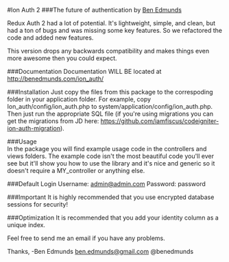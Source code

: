 #Ion Auth 2
###The future of authentication
by [Ben Edmunds](http://benedmunds.com)

Redux Auth 2 had a lot of potential.  It's lightweight, simple, and clean, 
but had a ton of bugs and was missing some key features.  So we refactored 
the code and added new features.

This version drops any backwards compatibility and makes things even more 
awesome then you could expect.

###Documentation
Documentation WILL BE located at http://benedmunds.com/ion_auth/

###Installation
Just copy the files from this package to the correspoding folder in your 
application folder.  For example, copy Ion_auth/config/ion_auth.php to 
system/application/config/ion_auth.php.  
Then just run the appropriate SQL file (if you're using migrations you can 
get the migrations from JD here: 
https://github.com/iamfiscus/codeigniter-ion-auth-migration).

###Usage   
In the package you will find example usage code in the controllers and views 
folders.  The example code isn't the most beautiful code you'll ever see but 
it'll show you how to use the library and it's nice and generic so it doesn't 
require a MY_controller or anything else.

###Default Login
Username: admin@admin.com
Password: password    


###Important
It is highly recommended that you use encrypted database sessions for security!


###Optimization
It is recommended that you add your identity column as a unique index.



Feel free to send me an email if you have any problems.  


Thanks,
-Ben Edmunds
 ben.edmunds@gmail.com
 @benedmunds 
